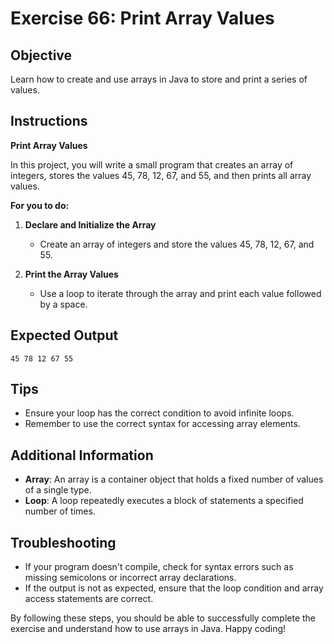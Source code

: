 # Exercise 66: Print Array Values

## Objective
Learn how to create and use arrays in Java to store and print a series of values.

## Instructions

**Print Array Values**

In this project, you will write a small program that creates an array of integers, stores the values 45, 78, 12, 67, and 55, and then prints all array values.

**For you to do:**

1. **Declare and Initialize the Array**
    - Create an array of integers and store the values 45, 78, 12, 67, and 55.

2. **Print the Array Values**
    - Use a loop to iterate through the array and print each value followed by a space.

## Expected Output
```
45 78 12 67 55
```

## Tips
- Ensure your loop has the correct condition to avoid infinite loops.
- Remember to use the correct syntax for accessing array elements.

## Additional Information
- **Array**: An array is a container object that holds a fixed number of values of a single type.
- **Loop**: A loop repeatedly executes a block of statements a specified number of times.

## Troubleshooting
- If your program doesn't compile, check for syntax errors such as missing semicolons or incorrect array declarations.
- If the output is not as expected, ensure that the loop condition and array access statements are correct.

By following these steps, you should be able to successfully complete the exercise and understand how to use arrays in Java. Happy coding!
